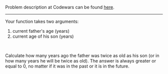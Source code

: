Problem description at Codewars can be found
[here](https://www.codewars.com/kata/5b853229cfde412a470000d0/train/python).

-------------

Your function takes two arguments:

1. current father's age (years)
2. current age of his son (years)
<br>

Сalculate how many years ago the father was twice as old as his son (or in how many years he will be
twice as old). The answer is always greater or equal to 0, no matter if it was in the past or it is
in the future.
